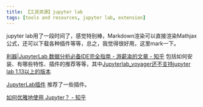 ```yaml
---
title: 【工具资源】jupyter lab
tags: [tools and resources, jupyter lab, extension]
---
```


jupyter lab用了一段时间了，感觉特别棒，Markdown渲染可以直接渲染Mathjax公式，还可以下载各种插件等等，总之，我觉得很好用，这里mark一下。

<!--more-->

[利器|JupyterLab 数据分析必备IDE完全指南 - 游薪渝的文章 - 知乎](https://zhuanlan.zhihu.com/p/67959768) 包括如何安装、有哪些特性、插件的推荐等等，其中[Jupyterlab_voyager还不支持jupyter lab 1.13以上的版本](https://github.com/altair-viz/jupyterlab_voyager/issues/77)

[JupyterLab插件](http://blog.rexking6.top/2018/12/20/JupyterLab%E6%8F%92%E4%BB%B6/) 推荐了一些插件。

[如何优雅地使用 Jupyter？ - 知乎](https://www.zhihu.com/question/59392251)

